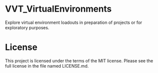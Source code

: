 # VVT_VirtualEnvironments
Explore virtual environment loadouts in preparation of projects or for exploratory purposes.

# License  
This project is licensed under the terms of the MIT license. Please see the full license in the file named LICENSE.md.